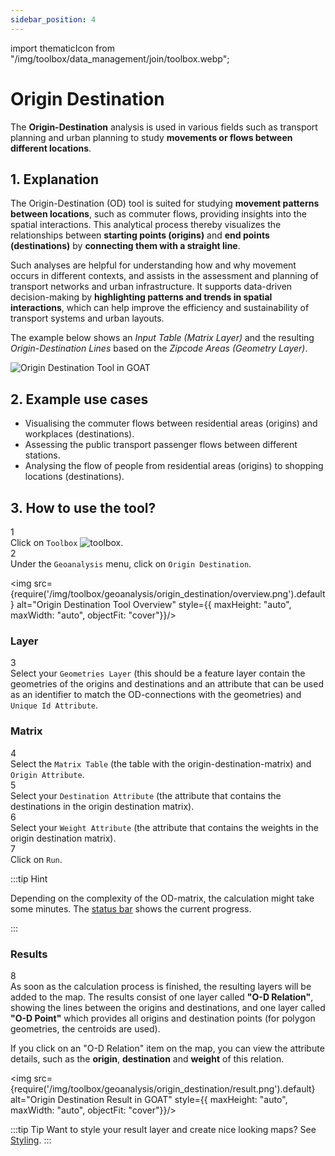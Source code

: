 ```yaml
---
sidebar_position: 4
---
```


import thematicIcon from "/img/toolbox/data_management/join/toolbox.webp";

# Origin Destination

The **Origin-Destination** analysis is used in various fields such as transport planning and urban planning to study **movements or flows between different locations**.

## 1. Explanation

The Origin-Destination (OD) tool is suited for studying **movement patterns between locations**, such as commuter flows, providing insights into the spatial interactions. This analytical process thereby visualizes the relationships between **starting points (origins)** and **end points (destinations)** by **connecting them with a straight line**. 

Such analyses are helpful for understanding how and why movement occurs in different contexts, and assists in the assessment and planning of transport networks and urban infrastructure. It supports data-driven decision-making by **highlighting patterns and trends in spatial interactions**, which can help improve the efficiency and sustainability of transport systems and urban layouts.

The example below shows an *Input Table (Matrix Layer)* and the resulting *Origin-Destination Lines* based on the *Zipcode Areas (Geometry Layer)*.

<div style={{ display: 'flex', flexDirection: 'column', alignItems: 'center'}}>
  <img src={require('/img/toolbox/geoanalysis/origin_destination/od_example.png').default} alt="Origin Destination Tool in GOAT" style={{ maxHeight: "700px", maxWidth: "700px", objectFit: "cover"}}/>
</div> 


## 2. Example use cases

- Visualising the commuter flows between residential areas (origins) and workplaces (destinations).
- Assessing the public transport passenger flows between different stations.
- Analysing the flow of people from residential areas (origins)  to shopping locations (destinations).


## 3. How to use the tool?

<div class="step">
  <div class="step-number">1</div>
  <div class="content">Click on <code>Toolbox</code> <img src={thematicIcon} alt="toolbox" style={{width: "25px"}}/>. </div>
</div>

<div class="step">
  <div class="step-number">2</div>
  <div class="content">Under the <code>Geoanalysis</code> menu, click on <code>Origin Destination</code>.</div>
</div>


<img src={require('/img/toolbox/geoanalysis/origin_destination/overview.png').default} alt="Origin Destination Tool Overview" style={{ maxHeight: "auto", maxWidth: "auto", objectFit: "cover"}}/>


### Layer

<div class="step">
  <div class="step-number">3</div>
  <div class="content">Select your <code>Geometries Layer</code> (this should be a feature layer contain the geometries of the origins and destinations and an attribute that can be used as an identifier to match the OD-connections with the geometries) and <code>Unique Id Attribute</code>.</div>
</div>

### Matrix

<div class="step">
  <div class="step-number">4</div>
  <div class="content">Select the <code>Matrix Table</code> (the table with the origin-destination-matrix) and <code>Origin Attribute</code>.</div>
</div>



<div class="step">
  <div class="step-number">5</div>
  <div class="content">Select your <code>Destination Attribute</code> (the attribute that contains the destinations in the origin destination matrix).</div>
</div>

<div class="step">
  <div class="step-number">6</div>
  <div class="content">Select your <code>Weight Attribute</code> (the attribute that contains the weights in the origin destination matrix).</div>
</div>

<div class="step">
  <div class="step-number">7</div>
  <div class="content">Click on <code>Run</code>.</div>
</div>

:::tip Hint

Depending on the complexity of the OD-matrix, the calculation might take some minutes. The [status bar](../../workspace/home#status-bar) shows the current progress.

:::

### Results 

<div class="step">
  <div class="step-number">8</div>
  <div class="content">As soon as the calculation process is finished, the resulting layers will be added to the map. The results consist of one layer called <b>"O-D Relation"</b>, showing the lines between the origins and destinations, and one layer called <b>"O-D Point"</b> which provides all origins and destination points (for polygon geometries, the centroids are used).<p></p>
  If you click on an "O-D Relation" item on the map, you can view the attribute details, such as the <b>origin</b>, <b>destination</b> and <b>weight</b> of this relation.</div>
</div>


<img src={require('/img/toolbox/geoanalysis/origin_destination/result.png').default} alt="Origin Destination Result in GOAT" style={{ maxHeight: "auto", maxWidth: "auto", objectFit: "cover"}}/>

:::tip Tip
Want to style your result layer and create nice looking maps? See [Styling](../../map/layer_style/styling).
:::